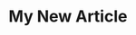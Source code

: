 ---
title: My New Article
subheading: Subheading.
uuid:
description:
excerpt:
publishDate:
authors:
  - author:
    article_role: Author
article_tags:
article_topper:
  _bookshop_name: design-system/topper/article
  label:
  background_image:
  alt_text:
  heading:
  body_text:
  show_byline: false
article_blocks:
  - _bookshop_name: design-system/column/rich-text
    text:
show_author_bios: true
type: articles
---
